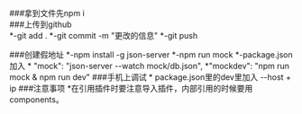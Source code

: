 ###拿到文件先npm i  
###上传到github   
    *-git add .
    *-git commit -m "更改的信息"
    *-git push
    
 ###创建假地址
    *-npm install -g json-server
    *-npm run mock
    *-package.json加入
    * "mock": "json-server --watch mock/db.json",
    *"mockdev": "npm run mock & npm run dev"
###手机上调试
    *  package.json里的dev里加入 --host + ip
###注意事项
    *在引用插件时要注意导入插件，内部引用的时候要用components。